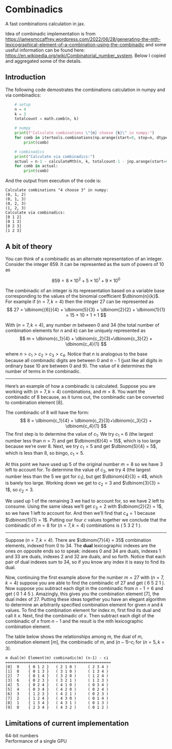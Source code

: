 Combinadics
===========

A fast combinations calculation in jax.

Idea of combinadic implementation is from
https://jamesmccaffrey.wordpress.com/2022/06/28/generating-the-mth-lexicographical-element-of-a-combination-using-the-combinadic
and some useful information can be found here: https://en.wikipedia.org/wiki/Combinatorial_number_system. Below I copied and aggregated some of the details.

## Introduction
The following code demostrates the combinations calculation in numpy and via combinadics:
```python
    # setup
    n = 4
    k = 3
    totalcount = math.comb(n, k)

    # numpy
    print(f"Calculate combinations \"{n} choose {k}\" in numpy:")
    for comb in itertools.combinations(np.arange(start=0, stop=n, dtype=jnp.int32), k):
        print(comb)

    # combinadics
    print("Calculate via combinadics:")
    actual = n-1 - calculateMth(n, k, totalcount-1 - jnp.arange(start=0, stop=n, dtype=jnp.int32),)
    for comb in actual:
        print(comb)
```
And the output from execution of the code is:
```
Calculate combinations "4 choose 3" in numpy:
(0, 1, 2)
(0, 1, 3)
(0, 2, 3)
(1, 2, 3)
Calculate via combinadics:
[0 1 2]
[0 1 3]
[0 2 3]
[1 2 3]
```

## A bit of theory

You can think of a combinadic as an alternate representation of an integer. Consider the integer $859$. It can be represented as the sum of powers of $10$ as

$$
859 = 8 \times 10^2 + 5 \times 10^1 + 9 \times 10^0
$$

<!-- ``` -->
<!-- 859 = (8 * 10^2) + (5 * 10^1) + (9 * 10^0) -->
<!-- ``` -->
The combinadic of an integer is its representation based on a variable base corresponding to the values of the binomial coefficient $\dbinom{n}{k}$. For example if ($n=7, k=4$) then the integer $27$ can be represented as
$$
27 = \dbinom{{6}}{4} + \dbinom{5}{3} + \dbinom{2}{2} + \dbinom{1}{1} = 15 + 10 + 1 + 1
$$

<!-- ``` -->
<!-- 27 = Choose(6,4) + Choose(5,3) + Choose(2,2) + Choose(1,1) = 15 + 10 + 1 + 1 -->
<!-- ``` -->
With ($n=7, k=4$), any number $m$ between $0$ and $34$ (the total number of combination elements for $n$ and $k$) can be uniquely represented as
$$
m = \dbinom{c_1}{4} + \dbinom{c_2}{3}+\dbinom{c_3}{2} + \dbinom{c_4}{1}
$$

<!-- ``` -->
<!-- m = Choose(c1,4) + Choose(c2,3) + Choose(c3,2) + Choose(c4,1) -->
<!-- ``` -->
where $n > c_1 > c_2 > c_3 > c_4$. Notice that $n$ is analogous to the base because all combinadic digits are between $0$ and $n-1$ (just like all digits in ordinary base $10$ are between $0$ and $9$). The value of $k$ determines the number of terms in the combinadic.

---
Here’s an example of how a combinadic is calculated. Suppose you are working with ($n=7, k=4$) combinations, and $m = 8$. You want the combinadic of 8 because, as it turns out, the combinadic can be converted to combination element [8].

The combinadic of 8 will have the form:
$$
8 = \dbinom{c_1}{4} + \dbinom{c_2}{3}+\dbinom{c_3}{2} + \dbinom{c_4}{1}
$$
The first step is to determine the value of $c_1$. We try $c_1$ = $6$ (the largest number less than $n = 7$) and get $\dbinom{6}{4} = 15$, which is too large because we’re over $8$. Next, we try $c_1 = 5$ and get $\dbinom{5}{4} = 5$, which is less than $8$, so bingo, $c_1 = 5$.

At this point we have used up $5$ of the original number $m=8$ so we have $3$ left to account for. To determine the value of $c_2$, we try $4$ (the largest number less than the $5$ we got for $c_1$), but get $\dbinom{4}{3} = 4$, which is barely too large. Working down we get to $c_2 = 3$ and $\dbinom{3}{3} = 1$, so $c_2 = 3$.

We used up $1$ of the remaining $3$ we had to account for, so we have $2$ left to consume. Using the same ideas we’ll get $c_3 = 2$ with $\dbinom{2}{2} = 1$, so we have $1$ left to account for. And then we’ll find that $c_4 = 1$ because $\dbinom{1}{1} = 1$. Putting our four $c$ values together we conclude that the combinadic of $m=8$ for $(n=7, k=4)$ combinations is ( $5$ $3$ $2$ $1$ ).  

---

Suppose $(n=7, k=4)$. There are $\dbinom{7}{4} = 35$ combination elements, indexed from $0$ to $34$. The **dual** lexicographic indexes are the ones on opposite ends so to speak: indexes $0$ and $34$ are duals, indexes $1$ and $33$ are duals, indexes $2$ and $32$ are duals, and so forth. Notice that each pair of dual indexes sum to $34$, so if you know any index it is easy to find its dual.

Now, continuing the first example above for the number $m=27$ with $(n=7, k=4)$ suppose you are able to find the combinadic of $27$ and get ( $6$ $5$ $2$ $1$ ). Now suppose you subtract each digit in the combinadic from $n-1 = 6$ and get ( $0$ $1$ $4$ $5$ ). Amazingly, this gives you the combination element $[7]$, the dual index of $27$. Putting these ideas together you have an elegant algorithm to determine an arbitrarily specified combination element for given $n$ and $k$ values. To find the combination element for index $m$, first find its dual and call it $x$. Next, find the combinadic of $x$. Then subtract each digit of the combinadic of $x$ from $n-1$ and the result is the mth lexicographic combination element.

The table below shows the relationships among $m$, the dual of $m$, combination element $[m]$, the combinadic of $m$, and $(n-1) – c_i$ for $(n=5, k=3)$.
```
m dual(m) Element(m) combinadic(m) (n-1) - ci
==============================================
[0]  9    { 0 1 2 }   ( 2 1 0 )     ( 2 3 4 )
[1]  8    { 0 1 3 }   ( 3 1 0 )     ( 1 3 4 )
[2]  7    { 0 1 4 }   ( 3 2 0 )     ( 1 2 4 )
[3]  6    { 0 2 3 }   ( 3 2 1 )     ( 1 2 3 )
[4]  5    { 0 2 4 }   ( 4 1 0 )     ( 0 3 4 )
[5]  4    { 0 3 4 }   ( 4 2 0 )     ( 0 2 4 )
[6]  3    { 1 2 3 }   ( 4 2 1 )     ( 0 2 3 )
[7]  2    { 1 2 4 }   ( 4 3 0 )     ( 0 1 4 )
[8]  1    { 1 3 4 }   ( 4 3 1 )     ( 0 1 3 )
[9]  0    { 2 3 4 }   ( 4 3 2 )     ( 0 1 2 )
```

## Limitations of current implementation

64-bit numbers  
Performance of a single GPU
